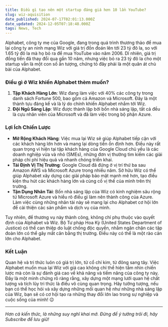 ```yaml
---
title: Điều gì tạo nên một startup đáng giá hơn 10 lần YouTube?
slug: wiz-aquisition
date_published: 2024-07-17T02:01:13.000Z
date_updated: 2024-12-05T07:18:48.000Z
tags: News, Tech
---
```


Alphabet, công ty mẹ của Google, đang trong quá trình thương thảo để mua lại công ty an ninh mạng Wiz với giá trị đồn đoán lên tới 23 tỷ đô la, so với 1.65 tỷ đô la mà họ bỏ ra để mua YouTube vào năm 2006. Dĩ nhiên, giá trị đồng tiền đã thay đổi qua gần 10 năm, nhưng việc bỏ ra 23 tỷ đô la cho một startup vẫn là một con số ấn tượng, chứng tỏ đây phải là một quân át chủ bài của Alphabet.

### Điều gì ở Wiz khiến Alphabet thèm muốn?

1. **Tập Khách Hàng Lớn**: Wiz đang làm việc với 40% các công ty trong danh sách Fortune 500, bao gồm cả Amazon và Microsoft. Đây là một thành tựu đáng kể và là lý do chính khiến Alphabet nhắm tới Wiz.
2. **Đội Ngũ Sáng Lập**: Wiz được thành lập bởi bốn nhà sáng lập, tất cả đều là cựu nhân viên của Microsoft và đã làm việc trong bộ phận Azure. 

### Lợi Ích Chiến Lược

- **Mở Rộng Khách Hàng**: Việc mua lại Wiz sẽ giúp Alphabet tiếp cận với các khách hàng lớn hơn và mang lại dòng tiền ổn định hơn. Điều này rất quan trọng vì hiện tại tập khách hàng của Google Cloud chủ yếu là các doanh nghiệp vừa và nhỏ (SMEs), những đơn vị thường tìm kiếm các giải pháp chi phí hiệu quả và nhanh chóng triển khai.
- **Tái Định Vị Thị Trường**: Google Cloud đã đứng ở vị trí thứ ba sau Amazon AWS và Microsoft Azure trong nhiều năm. Sở hữu Wiz có thể giúp Alphabet xây dựng các giải pháp bảo mật mạnh mẽ hơn, tạo điều kiện thu hút các khách hàng lớn và củng cố vị thế của mình trên thị trường.
- **Tận Dụng Nhân Tài**: Bốn nhà sáng lập của Wiz có kinh nghiệm sâu rộng từ Microsoft Azure và hiểu rõ điều gì làm nên thành công của Azure. Làm việc cùng những nhân tài này sẽ mang lại cho Alphabet cơ hội lớn để cải thiện các sản phẩm và dịch vụ của mình.

Tuy nhiên, để thương vụ này thành công, không chỉ phụ thuộc vào quyết định của Alphabet và Wiz. Bộ Tư pháp Hoa Kỳ (United States Department of Justice) có thể can thiệp do luật chống độc quyền, nhằm ngăn chặn các tập đoàn lớn có thể gây mất cân bằng thị trường. Điều này có thể là một rào cản lớn cho Alphabet.

### Kết Luận

Quan hệ và tri thức luôn có giá trị lớn, từ cổ chí kim, từ đông sang tây. Việc Alphabet muốn mua lại Wiz với giá cao không chỉ thể hiện tầm nhìn chiến lược mà còn là sự đánh giá cao về khả năng và tiềm năng của công ty này. Đây là một minh chứng rõ ràng rằng, xây dựng một mạng lưới quan hệ chất lượng và tích lũy tri thức là điều vô cùng quan trọng. Hãy tưởng tượng, nếu bạn có thể học hỏi và xây dựng những mối quan hệ như những nhà sáng lập của Wiz, bạn sẽ có cơ hội tạo ra những thay đổi lớn lao trong sự nghiệp và cuộc sống của mình! 😉

---

*Hơn cả kiến thức, là những suy nghĩ khai mở. 
Đừng để ý tưởng trôi đi, hãy Subscribe để lưu giữ!*
